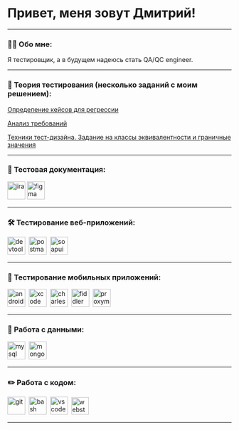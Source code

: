 # Привет, меня зовут Дмитрий!

---

### 👨‍💻 Обо мне:

Я тестировщик, а в будущем надеюсь стать QA/QC engineer.

---

### 📜 Теория тестирования (несколько заданий с моим решением): 

<a href="https://docs.google.com/spreadsheets/d/1ky5xqxsvrR6cl06n7CAhLQOOg2yVGkcEYnVs2EG4ecU/edit?usp=sharing">Определение кейсов для регрессии</a>

<a href="https://docs.google.com/spreadsheets/d/1JARuviLKgzOJTb5OQSipt7OI2kW0Ddee0KQd7Uojgcc/edit?usp=sharing">Анализ требований</a>

<a href="https://docs.google.com/spreadsheets/d/191TqhsbnSKTHNpUqQkiQWwf1RdrrdIJksy1Vdfuh6uM/edit?usp=sharing">Техники тест-дизайна. Задание на классы эквивалентности и граничные значения</a>



---

### 📁 Тестовая документация:

<div>
 <a href="https://www.atlassian.com/ru/software/jira">
    <img src="https://static-00.iconduck.com/assets.00/jira-icon-512x512-kkop6eik.png" title="jira" alt="jira" width="40" height="40"/></a>
 <a href="https://www.figma.com/file/hzyDexVTw6RY44ieGFGEnK/tik-tak-toe-online?type=design&node-id=0-1&mode=design&t=iAdgFUVGVZCvaGsL-0">
  <img src="https://cdn.jsdelivr.net/gh/devicons/devicon/icons/figma/figma-original.svg" title="figma" alt="figma" width="40" height="40"/>
 </a>
</div>

---

### 🛠 Тестирование веб-приложений:

<div>
  <img src="https://d33wubrfki0l68.cloudfront.net/38b5c953a4667366685d55db55d057c86db1fc54/a0fdc/static/acae6b24d940347661ca901ea07f47c1/chrome-dev-logo-icon.png" title="devtools" alt="devtools" width="40" height="40"/>&nbsp
  <img src="https://seeklogo.com/images/P/postman-logo-0087CA0D15-seeklogo.com.png" title="postman" alt="postman" width="40" height="40"/>&nbsp
  <img src="https://encrypted-tbn0.gstatic.com/images?q=tbn:ANd9GcRThiWPkxG_yJgiYvX-MkNHuCxjGbEDw7IQLyDx0-nm0Q&s" alt="soapui" width="40" height="40"/>&nbsp
</div>

---

### 📱 Тестирование мобильных приложений:

<div>
  <img src="https://cdn.jsdelivr.net/gh/devicons/devicon/icons/androidstudio/androidstudio-original.svg" title="android-studio" alt="android-studio" width="40" height="40"/>&nbsp
  <img src="https://cdn.jsdelivr.net/gh/devicons/devicon/icons/xcode/xcode-original.svg" title="xcode" alt="xcode" width="40" height="40"/>&nbsp
  <img src="https://cdn.icon-icons.com/icons2/3053/PNG/512/charles_proxy_macos_bigsur_icon_190302.png" title="charles-proxy" alt="charles-proxy" width="40" height="40"/>&nbsp
  <img src="https://www.megaleechers.com/storage/Fiddler-Everywhere-Icon.png" title="fiddler" alt="fiddler" width="40" height="40"/>&nbsp
  <img src="https://camo.githubusercontent.com/272efe71aa979b95ffb5295537ce9a4ef604daea9879f0712e4908be8eb0eaac/68747470733a2f2f7062732e7477696d672e636f6d2f70726f66696c655f696d616765732f313538393631343432303736363132363038302f736c4149564474725f343030783430302e6a7067" title="proxyman" alt="proxyman" width="40" height="40"/>&nbsp
</div>


---

### 💾 Работа с данными:

<div>
  <img src="https://cdn.jsdelivr.net/gh/devicons/devicon/icons/mysql/mysql-original.svg" title="mysql" alt="mysql" width="40" height="40"/>&nbsp
  <img src="https://cdn.jsdelivr.net/gh/devicons/devicon/icons/mongodb/mongodb-original.svg" title="mongodb" alt="mongodb" width="40" height="40"/>&nbsp
</div>

---

### ✏️ Работа с кодом:

<div>
  <img src="https://cdn.jsdelivr.net/gh/devicons/devicon/icons/git/git-original.svg" title="git" alt="git" width="40" height="40"/>&nbsp
  <img src="https://upload.wikimedia.org/wikipedia/commons/thumb/4/4b/Bash_Logo_Colored.svg/1024px-Bash_Logo_Colored.svg.png?20180723054350" title="bash" alt="bash" width="40" height="40"/>&nbsp
  <img src="https://cdn.jsdelivr.net/gh/devicons/devicon/icons/vscode/vscode-original.svg" title="vscode" alt="vscode" width="40" height="40"/>&nbsp
  <img src="https://upload.wikimedia.org/wikipedia/commons/7/71/WebStorm_Icon.png" title="webstorm" alt="webstorm" width="39" height="39"/>&nbsp
  
  

</div>

---

<!-- ### 💻 Пройденные курсы:
Тестировщик с нуля 2024. Web/Mobile, Postman, SQL, Git, Bash:
https://www.udemy.com/course/qaengineer


--- -->

